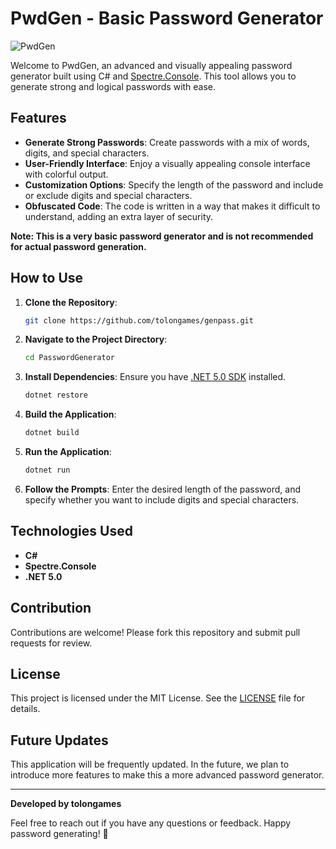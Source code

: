 # PwdGen - Basic Password Generator

![PwdGen](https://img.shields.io/badge/Password-Generator-blue.svg)

Welcome to PwdGen, an advanced and visually appealing password generator built using C# and [Spectre.Console](https://spectreconsole.net/). This tool allows you to generate strong and logical passwords with ease.

## Features

- **Generate Strong Passwords**: Create passwords with a mix of words, digits, and special characters.
- **User-Friendly Interface**: Enjoy a visually appealing console interface with colorful output.
- **Customization Options**: Specify the length of the password and include or exclude digits and special characters.
- **Obfuscated Code**: The code is written in a way that makes it difficult to understand, adding an extra layer of security.

**Note: This is a very basic password generator and is not recommended for actual password generation.**

## How to Use

1. **Clone the Repository**:
    ```sh
    git clone https://github.com/tolongames/genpass.git
    ```

2. **Navigate to the Project Directory**:
    ```sh
    cd PasswordGenerator
    ```

3. **Install Dependencies**:
    Ensure you have [.NET 5.0 SDK](https://dotnet.microsoft.com/download) installed.
    ```sh
    dotnet restore
    ```

4. **Build the Application**:
    ```sh
    dotnet build
    ```

5. **Run the Application**:
    ```sh
    dotnet run
    ```

6. **Follow the Prompts**:
    Enter the desired length of the password, and specify whether you want to include digits and special characters.

## Technologies Used

- **C#**
- **Spectre.Console**
- **.NET 5.0**

## Contribution

Contributions are welcome! Please fork this repository and submit pull requests for review.

## License

This project is licensed under the MIT License. See the [LICENSE](LICENSE) file for details.

## Future Updates

This application will be frequently updated. In the future, we plan to introduce more features to make this a more advanced password generator.

---

**Developed by tolongames**

Feel free to reach out if you have any questions or feedback. Happy password generating! 🚀
